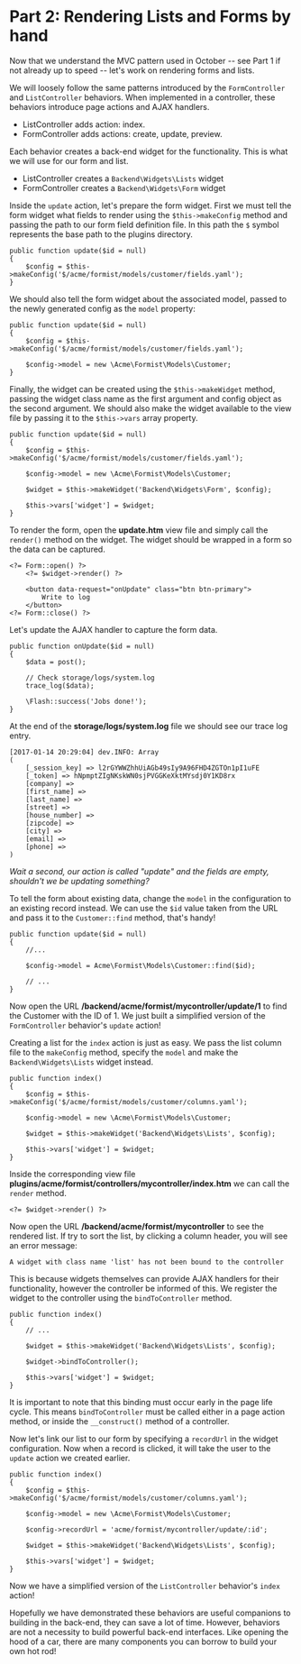 # Part 2: Rendering Lists and Forms by hand

Now that we understand the MVC pattern used in October -- see Part 1 if not already up to speed -- let's work on rendering forms and lists.

We will loosely follow the same patterns introduced by the `FormController` and `ListController` behaviors. When implemented in a controller, these behaviors introduce page actions and AJAX handlers.

- ListController adds action: index.
- FormController adds actions: create, update, preview.

Each behavior creates a back-end widget for the functionality. This is what we will use for our form and list.

- ListController creates a `Backend\Widgets\Lists` widget
- FormController creates a `Backend\Widgets\Form` widget

Inside the `update` action, let's prepare the form widget. First we must tell the form widget what fields to render using the `$this->makeConfig` method and passing the path to our form field definition file. In this path the `$` symbol represents the base path to the plugins directory.

    public function update($id = null)
    {
        $config = $this->makeConfig('$/acme/formist/models/customer/fields.yaml');
    }

We should also tell the form widget about the associated model, passed to the newly generated config as the `model` property:

    public function update($id = null)
    {
        $config = $this->makeConfig('$/acme/formist/models/customer/fields.yaml');

        $config->model = new \Acme\Formist\Models\Customer;
    }

Finally, the widget can be created using the `$this->makeWidget` method, passing the widget class name as the first argument and config object as the second argument. We should also make the widget available to the view file by passing it to the `$this->vars` array property.

    public function update($id = null)
    {
        $config = $this->makeConfig('$/acme/formist/models/customer/fields.yaml');

        $config->model = new \Acme\Formist\Models\Customer;

        $widget = $this->makeWidget('Backend\Widgets\Form', $config);

        $this->vars['widget'] = $widget;
    }

To render the form, open the **update.htm** view file and simply call the `render()` method on the widget. The widget should be wrapped in a form so the data can be captured.

    <?= Form::open() ?>
        <?= $widget->render() ?>

        <button data-request="onUpdate" class="btn btn-primary">
            Write to log
        </button>
    <?= Form::close() ?>

Let's update the AJAX handler to capture the form data.

    public function onUpdate($id = null)
    {
        $data = post();

        // Check storage/logs/system.log
        trace_log($data);

        \Flash::success('Jobs done!');
    }

At the end of the **storage/logs/system.log** file we should see our trace log entry.

    [2017-01-14 20:29:04] dev.INFO: Array
    (
        [_session_key] => l2rGYWWZhhUiAGb49sIy9A96FHD4ZGTOn1pI1uFE
        [_token] => hNpmptZIgNKskWN0sjPVGGKeXktMYsdj0Y1KD8rx
        [company] => 
        [first_name] => 
        [last_name] => 
        [street] => 
        [house_number] => 
        [zipcode] => 
        [city] => 
        [email] => 
        [phone] => 
    )

*Wait a second, our action is called "update" and the fields are empty, shouldn't we be updating something?*

To tell the form about existing data, change the `model` in the configuration to an existing record instead. We can use the `$id` value taken from the URL and pass it to the `Customer::find` method, that's handy!

    public function update($id = null)
    {
        //...

        $config->model = Acme\Formist\Models\Customer::find($id);

        // ...
    }

Now open the URL **/backend/acme/formist/mycontroller/update/1** to find the Customer with the ID of 1. We just built a simplified version of the `FormController` behavior's `update` action!

Creating a list for the `index` action is just as easy. We pass the list column file to the `makeConfig` method, specify the `model` and make the `Backend\Widgets\Lists` widget instead.

    public function index()
    {
        $config = $this->makeConfig('$/acme/formist/models/customer/columns.yaml');

        $config->model = new \Acme\Formist\Models\Customer;

        $widget = $this->makeWidget('Backend\Widgets\Lists', $config);

        $this->vars['widget'] = $widget;
    }

Inside the corresponding view file **plugins/acme/formist/controllers/mycontroller/index.htm** we can call the `render` method.

    <?= $widget->render() ?>

Now open the URL **/backend/acme/formist/mycontroller** to see the rendered list. If try to sort the list, by clicking a column header, you will see an error message:

    A widget with class name 'list' has not been bound to the controller

This is because widgets themselves can provide AJAX handlers for their functionality, however the controller be informed of this. We register the widget to the controller using the `bindToController` method.

    public function index()
    {
        // ...

        $widget = $this->makeWidget('Backend\Widgets\Lists', $config);

        $widget->bindToController();

        $this->vars['widget'] = $widget;
    }

It is important to note that this binding must occur early in the page life cycle. This means `bindToController` must be called either in a page action method, or inside the `__construct()` method of a controller.

Now let's link our list to our form by specifying a `recordUrl` in the widget configuration. Now when a record is clicked, it will take the user to the `update` action we created earlier.

    public function index()
    {
        $config = $this->makeConfig('$/acme/formist/models/customer/columns.yaml');

        $config->model = new \Acme\Formist\Models\Customer;

        $config->recordUrl = 'acme/formist/mycontroller/update/:id';

        $widget = $this->makeWidget('Backend\Widgets\Lists', $config);

        $this->vars['widget'] = $widget;
    }

Now we have a simplified version of the `ListController` behavior's `index` action!

Hopefully we have demonstrated these behaviors are useful companions to building in the back-end, they can save a lot of time. However, behaviors are not a necessity to build powerful back-end interfaces. Like opening the hood of a car, there are many components you can borrow to build your own hot rod!
